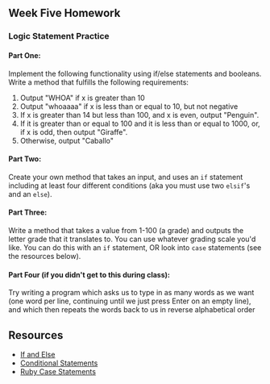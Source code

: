 ## Week Five Homework

### Logic Statement Practice

#### Part One:
Implement the following functionality using if/else statements and booleans. Write a method that fulfills the following requirements:
1. Output "WHOA" if x is greater than 10
2. Output "whoaaaa" if x is less than or equal to 10, but not negative
3. If x is greater than 14 but less than 100, and x is even, output "Penguin". 
4. If it is greater than or equal to 100 and it is less than or equal to 1000, or, if x is odd, then output "Giraffe". 
5. Otherwise, output "Caballo"

#### Part Two:

Create your own method that takes an input, and uses an `if` statement including at least four different conditions (aka you must use two `elsif`'s and an `else`).

#### Part Three:

Write a method that takes a value from 1-100 (a grade) and outputs the letter grade that it translates to. You can use whatever grading scale you'd like. You can do this with an `if` statement, OR look into `case` statements (see the resources below).

#### Part Four (if you didn't get to this during class):

Try writing a program which asks us to type in as many words as we want (one word per line, continuing until we just press Enter on an empty line), and which then repeats the words back to us in reverse alphabetical order


## Resources
- [If and Else](http://ruby.bastardsbook.com/chapters/ifelse/)
- [Conditional Statements](http://www.tutorialspoint.com/ruby/ruby_if_else.htm)
- [Ruby Case Statements](http://www.dotnetperls.com/case-ruby)
